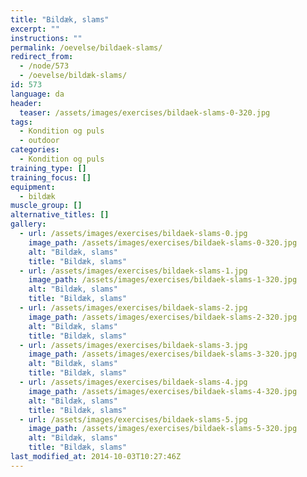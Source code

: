 ```yaml
---
title: "Bildæk, slams"
excerpt: ""
instructions: ""
permalink: /oevelse/bildaek-slams/
redirect_from:
  - /node/573
  - /oevelse/bildæk-slams/
id: 573
language: da
header:
  teaser: /assets/images/exercises/bildaek-slams-0-320.jpg
tags:
  - Kondition og puls
  - outdoor
categories:
  - Kondition og puls
training_type: []
training_focus: []
equipment:
  - bildæk
muscle_group: []
alternative_titles: []
gallery:
  - url: /assets/images/exercises/bildaek-slams-0.jpg
    image_path: /assets/images/exercises/bildaek-slams-0-320.jpg
    alt: "Bildæk, slams"
    title: "Bildæk, slams"
  - url: /assets/images/exercises/bildaek-slams-1.jpg
    image_path: /assets/images/exercises/bildaek-slams-1-320.jpg
    alt: "Bildæk, slams"
    title: "Bildæk, slams"
  - url: /assets/images/exercises/bildaek-slams-2.jpg
    image_path: /assets/images/exercises/bildaek-slams-2-320.jpg
    alt: "Bildæk, slams"
    title: "Bildæk, slams"
  - url: /assets/images/exercises/bildaek-slams-3.jpg
    image_path: /assets/images/exercises/bildaek-slams-3-320.jpg
    alt: "Bildæk, slams"
    title: "Bildæk, slams"
  - url: /assets/images/exercises/bildaek-slams-4.jpg
    image_path: /assets/images/exercises/bildaek-slams-4-320.jpg
    alt: "Bildæk, slams"
    title: "Bildæk, slams"
  - url: /assets/images/exercises/bildaek-slams-5.jpg
    image_path: /assets/images/exercises/bildaek-slams-5-320.jpg
    alt: "Bildæk, slams"
    title: "Bildæk, slams"
last_modified_at: 2014-10-03T10:27:46Z
---
```

